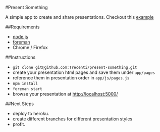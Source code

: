 #Present Something

A simple app to create and share presentations. Checkout this [example](http://present-something.herokuapp.com/)

##Requirements
- [node.js](http://nodejs.org/)
- [foreman](http://ddollar.github.com/foreman)
- Chrome / Firefox

##Instructions
- `git clone git@github.com:Trecenti/present-something.git`
- create your presentation html pages and save them under `app/pages`
- reference them in presentation order in `app/js/pages.js`
- `npm install`
- `foreman start`
- browse your presentation at [http://localhost:5000/](http://localhost:5000/)

##Next Steps
- deploy to heroku.
- create different branches for different presentation styles
- profit.
